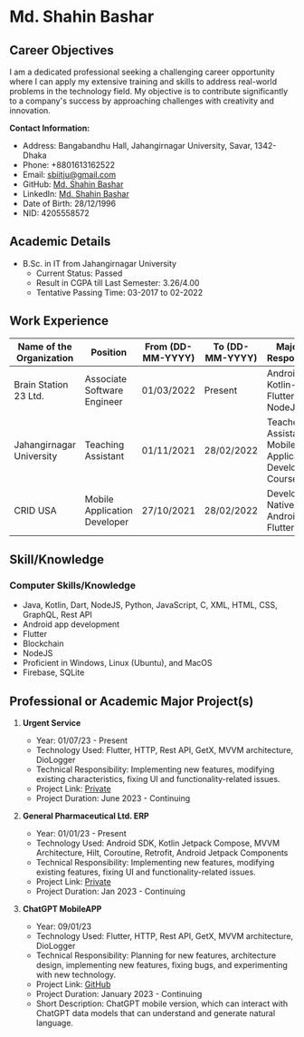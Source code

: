 # Md. Shahin Bashar

## Career Objectives

I am a dedicated professional seeking a challenging career opportunity where I can apply my extensive training and skills to address real-world problems in the technology field. My objective is to contribute significantly to a company's success by approaching challenges with creativity and innovation.

**Contact Information:**
- Address: Bangabandhu Hall, Jahangirnagar University, Savar, 1342-Dhaka
- Phone: +8801613162522
- Email: sbiitju@gmail.com
- GitHub: [Md. Shahin Bashar](https://github.com/sbiitju)
- LinkedIn: [Md. Shahin Bashar](https://www.linkedin.com/in/sbiitju/)
- Date of Birth: 28/12/1996
- NID: 4205558572

## Academic Details

- B.Sc. in IT from Jahangirnagar University
  - Current Status: Passed
  - Result in CGPA till Last Semester: 3.26/4.00
  - Tentative Passing Time: 03-2017 to 02-2022

## Work Experience

| Name of the Organization | Position                    | From (DD-MM-YYYY) | To (DD-MM-YYYY) | Major Job Responsibility                                        |
|--------------------------|-----------------------------|--------------------|------------------|-----------------------------------------------------------------|
| Brain Station 23 Ltd.    | Associate Software Engineer | 01/03/2022         | Present          | Android-Kotlin-Flutter-Dart-NodeJS                              |
| Jahangirnagar University  | Teaching Assistant          | 01/11/2021         | 28/02/2022       | Teacher Assistant on Mobile Application Development Course    |
| CRID USA                 | Mobile Application Developer | 27/10/2021         | 28/02/2022       | Develop both Native Android & Flutter Project                  |
                                    

## Skill/Knowledge

### Computer Skills/Knowledge
- Java, Kotlin, Dart, NodeJS, Python, JavaScript, C, XML, HTML, CSS, GraphQL, Rest API
- Android app development
- Flutter
- Blockchain
- NodeJS
- Proficient in Windows, Linux (Ubuntu), and MacOS
- Firebase, SQLite

## Professional or Academic Major Project(s)

1. **Urgent Service**
   - Year: 01/07/23 - Present
   - Technology Used: Flutter, HTTP, Rest API, GetX, MVVM architecture, DioLogger
   - Technical Responsibility: Implementing new features, modifying existing characteristics, fixing UI and functionality-related issues.
   - Project Link: [Private](#)
   - Project Duration: June 2023 - Continuing

2. **General Pharmaceutical Ltd. ERP**
   - Year: 01/01/23 - Present
   - Technology Used: Android SDK, Kotlin Jetpack Compose, MVVM Architecture, Hilt, Coroutine, Retrofit, Android Jetpack Components
   - Technical Responsibility: Implementing new features, modifying existing features, fixing UI and functionality-related issues.
   - Project Link: [Private](#)
   - Project Duration: Jan 2023 - Continuing

3. **ChatGPT MobileAPP**
   - Year: 09/01/23
   - Technology Used: Flutter, HTTP, Rest API, GetX, MVVM architecture, DioLogger
   - Technical Responsibility: Planning for new features, architecture design, implementing new features, fixing bugs, and experimenting with new technology.
   - Project Link: [GitHub](https://github.com/sbiitju/sbiitju/tree/chatgpt)
   - Project Duration: January 2023 - Continuing
   - Short Description: ChatGPT mobile version, which can interact with ChatGPT data models that can understand and generate natural language.
   
